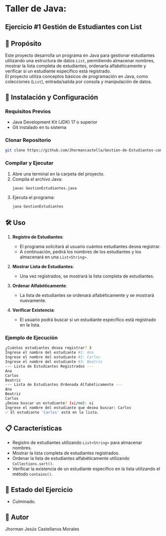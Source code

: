 # Taller de Java:  
## Ejercicio #1 Gestión de Estudiantes con List
## 📌 Propósito
Este proyecto desarrolla un programa en Java para gestionar estudiantes utilizando una estructura de datos `List`, permitiendo almacenar nombres, mostrar la lista completa de estudiantes, ordenarla alfabéticamente y verificar si un estudiante específico está registrado.  
El proyecto utiliza conceptos básicos de programación en Java, como colecciones (`List`), entrada/salida por consola y manipulación de datos.

## 🚀 Instalación y Configuración
### Requisitos Previos
- Java Development Kit (JDK) 17 o superior  
- Git instalado en tu sistema  

### Clonar Repositorio
```bash
git clone https://github.com/Jhormancastella/Gestion-de-Estudiantes-con-List.git
```

### Compilar y Ejecutar
1. Abre una terminal en la carpeta del proyecto.  
2. Compila el archivo Java:
   ```bash
   javac GestionEstudiantes.java
   ```
3. Ejecuta el programa:
   ```bash
   java GestionEstudiantes
   ```

## 🛠️ Uso
1. **Registro de Estudiantes**:
   - El programa solicitará al usuario cuántos estudiantes desea registrar.  
   - A continuación, pedirá los nombres de los estudiantes y los almacenará en una `List<String>`.  

2. **Mostrar Lista de Estudiantes**:
   - Una vez registrados, se mostrará la lista completa de estudiantes.  

3. **Ordenar Alfabéticamente**:
   - La lista de estudiantes se ordenará alfabéticamente y se mostrará nuevamente.  

4. **Verificar Existencia**:
   - El usuario podrá buscar si un estudiante específico está registrado en la lista.  

### Ejemplo de Ejecución
```bash
¿Cuántos estudiantes desea registrar? 3
Ingrese el nombre del estudiante #1: Ana
Ingrese el nombre del estudiante #2: Carlos
Ingrese el nombre del estudiante #3: Beatriz
--- Lista de Estudiantes Registrados ---
Ana
Carlos
Beatriz
--- Lista de Estudiantes Ordenada Alfabéticamente ---
Ana
Beatriz
Carlos
¿Desea buscar un estudiante? (si/no): si
Ingrese el nombre del estudiante que desea buscar: Carlos
✅ El estudiante 'Carlos' está en la lista.
```

## 📋 Características
- Registro de estudiantes utilizando `List<String>` para almacenar nombres.  
- Mostrar la lista completa de estudiantes registrados.  
- Ordenar la lista de estudiantes alfabéticamente utilizando `Collections.sort()`.  
- Verificar la existencia de un estudiante específico en la lista utilizando el método `contains()`.  

## 🚨 Estado del Ejercicio
- Culminado.  

## 👤 Autor
Jhorman Jesús Castellanos Morales